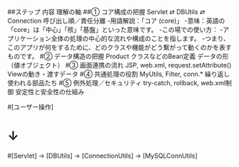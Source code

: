 ##ステップ	内容	理解の軸
##① コア構成の把握	Servlet ⇄ DBUtils ⇄ Connection	呼び出し順／責任分離
  -用語解説：「コア (core)」
  -意味：英語の「core」は「中心」「核」「基盤」といった意味です。
  -この場での使い方：
  -アプリケーション全体の処理の中心的な流れや構成のことを指します。
  -つまり、このアプリが何をするために、どのクラスや機能がどう繋がって動くのかを表すものです。
#② データ構造の把握	Product クラスなどのBean定義	データの形（値オブジェクト）
#③ 画面連携の流れ	JSP, web.xml, request.setAttribute()	Viewの動き・渡すデータ
#④ 共通処理の役割	MyUtils, Filter, conn.*	繰り返し使われる部品たち
#⑤ 例外処理／セキュリティ	try-catch, rollback, web.xml制御	安定性と安全性の仕組み


#[ユーザー操作]
#   ↓
#[Servlet] → [DBUtils] → [ConnectionUtils] → [MySQLConnUtils]
